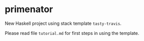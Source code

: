 primenator
==========

New Haskell project using stack template `tasty-travis`.

Please read file `tutorial.md` for first steps in using the template.
